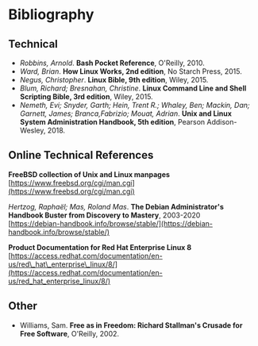 # Bibliography

## Technical

* _Robbins, Arnold_. **Bash Pocket Reference**, O'Reilly, 2010.
* _Ward, Brian_. **How Linux Works, 2nd edition**, No Starch Press, 2015.
* _Negus, Christopher_. **Linux Bible, 9th edition**, Wiley, 2015.
* _Blum, Richard; Bresnahan, Christine_. **Linux Command Line and Shell Scripting Bible, 3rd edition**, Wiley, 2015.
* _Nemeth, Evi; Snyder, Garth; Hein, Trent R.; Whaley, Ben; Mackin, Dan; Garnett, James; Branca,Fabrizio; Mouat, Adrian_. **Unix and Linux System Administration Handbook, 5th edition**, Pearson Addison-Wesley, 2018.

## Online Technical References

**FreeBSD collection of Unix and Linux manpages** [https://www.freebsd.org/cgi/man.cgi](https://www.freebsd.org/cgi/man.cgi)

_Hertzog, Raphaël; Mas, Roland Mas_. **The Debian Administrator's Handbook Buster from Discovery to Mastery**, 2003-2020  
[https://debian-handbook.info/browse/stable/](https://debian-handbook.info/browse/stable/)

**Product Documentation for Red Hat Enterprise Linux 8** [https://access.redhat.com/documentation/en-us/red\_hat\_enterprise\_linux/8/](https://access.redhat.com/documentation/en-us/red_hat_enterprise_linux/8/)

## Other

* Williams, Sam. **Free as in Freedom: Richard Stallman's Crusade for Free Software**, O'Reilly, 2002.

